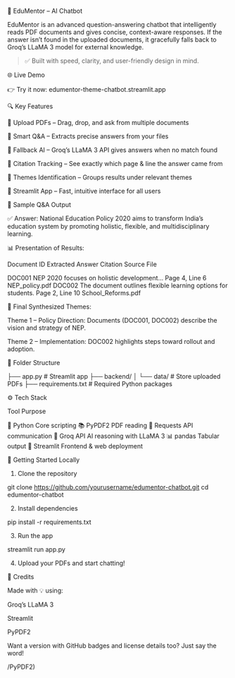 📘 EduMentor – AI Chatbot

EduMentor is an advanced question-answering chatbot that intelligently reads PDF documents and gives concise, context-aware responses. If the answer isn’t found in the uploaded documents, it gracefully falls back to Groq’s LLaMA 3 model for external knowledge.

> ✅ Built with speed, clarity, and user-friendly design in mind.



🌐 Live Demo

👉 Try it now: edumentor-theme-chatbot.streamlit.app



🔍 Key Features

🔹 Upload PDFs – Drag, drop, and ask from multiple documents

🔹 Smart Q&A – Extracts precise answers from your files

🔹 Fallback AI – Groq’s LLaMA 3 API gives answers when no match found

🔹 Citation Tracking – See exactly which page & line the answer came from

🔹 Themes Identification – Groups results under relevant themes

🔹 Streamlit App – Fast, intuitive interface for all users




🧠 Sample Q&A Output

✅ Answer:
National Education Policy 2020 aims to transform India’s education system by promoting holistic, flexible, and multidisciplinary learning.

📊 Presentation of Results:

Document ID	Extracted Answer	Citation	Source File

DOC001	NEP 2020 focuses on holistic development...	Page 4, Line 6	NEP_policy.pdf
DOC002	The document outlines flexible learning options for students.	Page 2, Line 10	School_Reforms.pdf


🧠 Final Synthesized Themes:

Theme 1 – Policy Direction: Documents (DOC001, DOC002) describe the vision and strategy of NEP.

Theme 2 – Implementation: DOC002 highlights steps toward rollout and adoption.




📁 Folder Structure

├── app.py                  # Streamlit app
├── backend/
│   └── data/               # Store uploaded PDFs
├── requirements.txt        # Required Python packages



⚙️ Tech Stack

Tool	Purpose

🐍 Python	Core scripting
📚 PyPDF2	PDF reading
🔗 Requests	API communication
🧠 Groq API	AI reasoning with LLaMA 3
📊 pandas	Tabular output
🚀 Streamlit	Frontend & web deployment




🚀 Getting Started Locally

1. Clone the repository

git clone https://github.com/yourusername/edumentor-chatbot.git
cd edumentor-chatbot


2. Install dependencies

pip install -r requirements.txt


3. Run the app

streamlit run app.py


4. Upload your PDFs and start chatting!





🙌 Credits

Made with 💡 using:

Groq’s LLaMA 3

Streamlit

PyPDF2




Want a version with GitHub badges and license details too? Just say the word!

/PyPDF2)